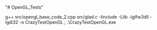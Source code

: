 "# OpenGL_Tests" 

g++ src/opengl_base_code_2.cpp src/glad.c -Iinclude -Llib -lglfw3dll -lgdi32 -o CrazyTestOpenGL ; .\CrazyTestOpenGL.exe